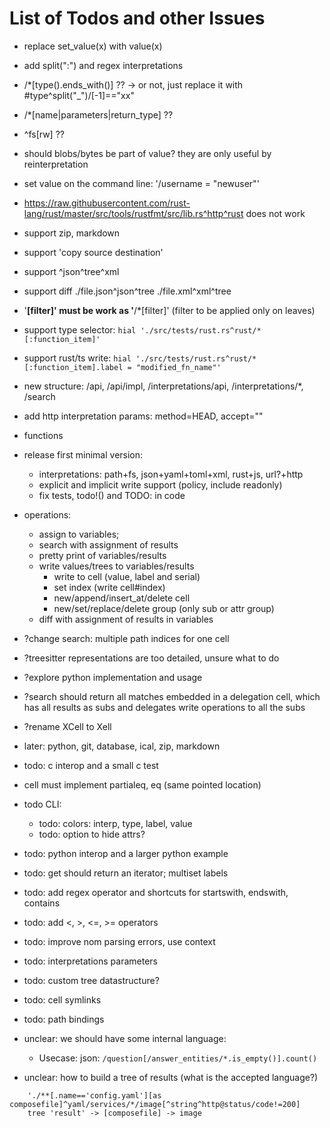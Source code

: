 # List of Todos and other Issues

- replace set_value(x) with value(x)
- add split(":") and regex interpretations
- /*[type().ends_with()] ?? -> or not, just replace it with #type^split("_")/[-1]=="xx"
- /*[name|parameters|return_type] ??
- ^fs[rw] ??
- should blobs/bytes be part of value? they are only useful by reinterpretation
- set value on the command line: '/username = "newuser"'
- https://raw.githubusercontent.com/rust-lang/rust/master/src/tools/rustfmt/src/lib.rs^http^rust does not work
- support zip, markdown
- support 'copy source destination'
- support ^json^tree^xml
- support diff  ./file.json^json^tree  ./file.xml^xml^tree
- '**[filter]' must be work as '**/*[filter]' (filter to be applied only on leaves)
- support type selector: `hial './src/tests/rust.rs^rust/*[:function_item]'`
- support rust/ts write: `hial './src/tests/rust.rs^rust/*[:function_item].label = "modified_fn_name"'`
- new structure: /api, /api/impl, /interpretations/api, /interpretations/*, /search
- add http interpretation params: method=HEAD, accept=""
- functions

- release first minimal version:
    - interpretations: path+fs, json+yaml+toml+xml, rust+js, url?+http
    - explicit and implicit write support (policy, include readonly)
    - fix tests, todo!() and TODO: in code


- operations:
    - assign to variables;
    - search with assignment of results
    - pretty print of variables/results
    - write values/trees to variables/results
        - write to cell (value, label and serial)
        - set index (write cell#index)
        - new/append/insert_at/delete cell
        - new/set/replace/delete group (only sub or attr group)
    - diff with assignment of results in variables

- ?change search: multiple path indices for one cell
- ?treesitter representations are too detailed, unsure what to do
- ?explore python implementation and usage
- ?search should return all matches embedded in a delegation cell, which has all results
    as subs and delegates write operations to all the subs
- ?rename XCell to Xell
- later: python, git, database, ical, zip, markdown


- todo: c interop and a small c test
- cell must implement partialeq, eq (same pointed location)
- todo CLI:
    - todo: colors: interp, type, label, value
    - todo: option to hide attrs?

- todo: python interop and a larger python example
- todo: get should return an iterator; multiset labels
- todo: add regex operator and shortcuts for startswith, endswith, contains
- todo: add <, >, <=, >= operators
- todo: improve nom parsing errors, use context
- todo: interpretations parameters
- todo: custom tree datastructure?
- todo: cell symlinks
- todo: path bindings

- unclear: we should have some internal language:
    - Usecase: json:  `/question[/answer_entities/*.is_empty()].count()`

- unclear: how to build a tree of results (what is the accepted language?)
```
    './**[.name=='config.yaml'][as composefile]^yaml/services/*/image[^string^http@status/code!=200]
    tree 'result' -> [composefile] -> image
```

